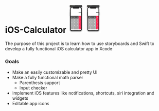 # iOS-Calculator <img src="https://github.com/Papunk/iOS-Calculator/blob/main/Screenshots/Hello.png" width="50px"> <img src="https://github.com/Papunk/iOS-Calculator/blob/main/Screenshots/Hello.png" width="50px">
The purpose of this project is to learn how to use storyboards and Swift to develop a fully functional iOS calculator app in Xcode

### Goals
- Make an easily customizable and pretty UI
- Make a fully functional math parser
  - Parenthesis support
  - Input checker
- Implement iOS features like notifications, shortcuts, siri integration and widgets
- Editable app icons

